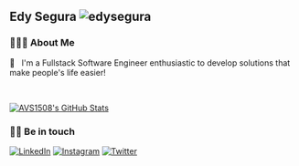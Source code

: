 <h2>Edy Segura <img src="https://komarev.com/ghpvc/?username=edysegura" alt="edysegura" /></h2>

<h3> 👨🏻‍💻 About Me </h3>

💼 &nbsp; I'm a Fullstack Software Engineer enthusiastic to develop solutions that make people's life easier!

<br/>

[![AVS1508's GitHub Stats](https://github-readme-stats.vercel.app/api?username=edysegura&show_icons=true)](https://github.com/edysegura)

<h3> 🤝🏻 Be in touch </h3>

<p>
  <a href="https://www.linkedin.com/in/edysegura/"><img alt="LinkedIn" src="https://img.shields.io/badge/LinkedIn-edysegura-blue?style=flat-square&logo=linkedin"></a>
  <a href="https://www.instagram.com/edysegura/"><img alt="Instagram" src="https://img.shields.io/badge/Instagram-edysegura-blue?style=flat-square&logo=instagram"></a>
  <a href="https://www.twitter.com/edysegura/"><img alt="Twitter" src="https://img.shields.io/badge/Twitter-edysegura-blue?style=flat-square&logo=twitter"></a>
</p>
